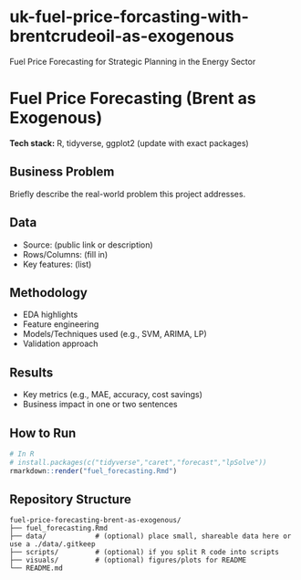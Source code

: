 # uk-fuel-price-forcasting-with-brentcrudeoil-as-exogenous
Fuel Price Forecasting for Strategic Planning in the Energy Sector
# Fuel Price Forecasting (Brent as Exogenous)

**Tech stack:** R, tidyverse, ggplot2 (update with exact packages)

## Business Problem
Briefly describe the real-world problem this project addresses.

## Data
- Source: (public link or description)
- Rows/Columns: (fill in)
- Key features: (list)

## Methodology
- EDA highlights
- Feature engineering
- Models/Techniques used (e.g., SVM, ARIMA, LP)
- Validation approach

## Results
- Key metrics (e.g., MAE, accuracy, cost savings)
- Business impact in one or two sentences

## How to Run
```r
# In R
# install.packages(c("tidyverse","caret","forecast","lpSolve"))
rmarkdown::render("fuel_forecasting.Rmd")
```

## Repository Structure
```
fuel-price-forecasting-brent-as-exogenous/
├── fuel_forecasting.Rmd
├── data/            # (optional) place small, shareable data here or use a ./data/.gitkeep
├── scripts/         # (optional) if you split R code into scripts
├── visuals/         # (optional) figures/plots for README
└── README.md
```
